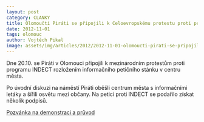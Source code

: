 ```yaml
---
layout: post
category: CLANKY
title: Olomoučtí Piráti se připojili k Celoevropskému protestu proti projektu INDECT
date: 2012-11-01
tags: olomouc
author: Vojtěch Pikal
image: assets/img/articles/2012/2012-11-01-olomoucti-pirati-se-pripojili-k-celoevropskemu-protestu-proti-projektu-indect.jpg   #751x422 pixelu
---
```

Dne 20.10. se Piráti v Olomouci připojili k mezinárodním protestům proti programu INDECT rozložením informačního petičního stánku v centru města.

Po úvodní diskuzi na náměstí Piráti oběšli centrum města s informačními letáky a šířili osvětu mezi občany. Na petici proti INDECT se podařilo získat několik podpisů.

[Pozvánka na demonstraci a průvod](/regiony/olomoucko/tiskove-zpravy/pozvanka_na_demonstraci_proti_indect)